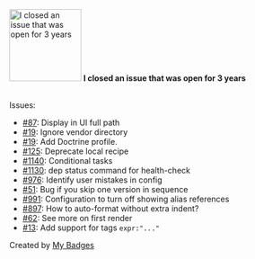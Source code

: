 <img src="https://github.com/my-badges/my-badges/blob/master/src/all-badges/old-issue/old-issue-3.png?raw=true" alt="I closed an issue that was open for 3 years" title="I closed an issue that was open for 3 years" width="128">
<strong>I closed an issue that was open for 3 years</strong>
<br><br>

Issues:

- <a href="https://github.com/schmittjoh/JMSTranslationBundle/issues/87">#87</a>: Display in UI full path
- <a href="https://github.com/alxlit/coffeescript-php/issues/19">#19</a>: Ignore vendor directory
- <a href="https://github.com/silexphp/Silex-WebProfiler/issues/19">#19</a>: Add Doctrine profile.
- <a href="https://github.com/deployphp/recipes/issues/125">#125</a>: Deprecate local recipe
- <a href="https://github.com/deployphp/deployer/issues/1140">#1140</a>: Conditional tasks
- <a href="https://github.com/deployphp/deployer/issues/1130">#1130</a>: dep status command for health-check
- <a href="https://github.com/deployphp/deployer/issues/976">#976</a>: Identify user mistakes in config
- <a href="https://github.com/antonmedv/jsize/issues/51">#51</a>: Bug if you skip one version in sequence
- <a href="https://github.com/KronicDeth/intellij-elixir/issues/991">#991</a>: Configuration to turn off showing alias references
- <a href="https://github.com/KronicDeth/intellij-elixir/issues/897">#897</a>: How to auto-format without extra indent?
- <a href="https://github.com/antonmedv/fx/issues/62">#62</a>: See more on first render
- <a href="https://github.com/expr-lang/expr/issues/13">#13</a>: Add support for tags `expr:"..."`


Created by <a href="https://github.com/my-badges/my-badges">My Badges</a>